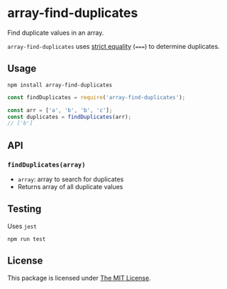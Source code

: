 # array-find-duplicates
Find duplicate values in an array.

`array-find-duplicates` uses [strict equality](https://developer.mozilla.org/en-US/docs/Web/JavaScript/Reference/Operators/Comparison_Operators#Identity) (`===`) to determine duplicates.

## Usage
```
npm install array-find-duplicates
```

```javascript
const findDuplicates = require('array-find-duplicates');

const arr = ['a', 'b', 'b', 'c'];
const duplicates = findDuplicates(arr);
// ['b']
```

## API
### `findDuplicates(array)`
* `array`: array to search for duplicates
* Returns array of all duplicate values

## Testing
Uses `jest`
```
npm run test
```

## License
This package is licensed under [The MIT License](https://opensource.org/licenses/MIT).
